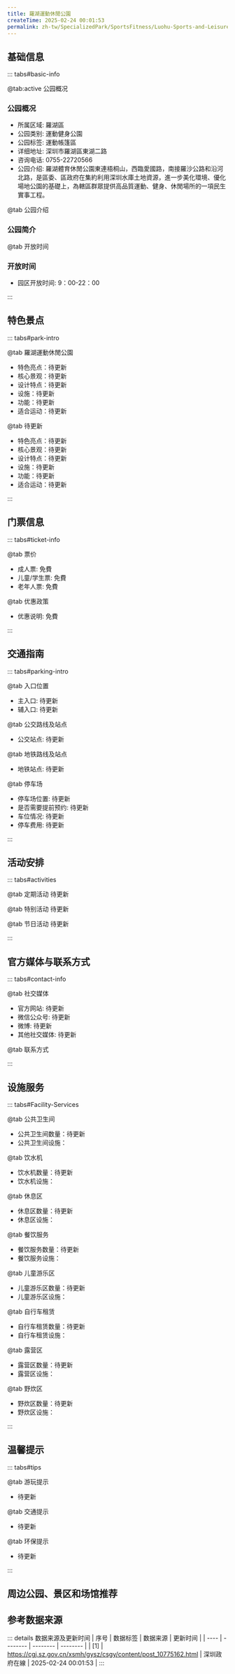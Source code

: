 ```yaml
---
title: 羅湖運動休閒公園
createTime: 2025-02-24 00:01:53
permalink: zh-tw/SpecializedPark/SportsFitness/Luohu-Sports-and-Leisure-Park/
---
```



<script setup>
import ImageSwiper from '/.vuepress/theme/components/ImageSwiper.vue'
// 轮播图数据
const swiperItems = [
    {
                link: 'https://cgj.sz.gov.cn/img/4/4005/4005932/10775162.png',
                title: '羅湖運動休閒公園',
                description: '',
                author: '深圳政府在線',
                date: '2025/02/25'
                },
  {
                link: 'https://cgj.sz.gov.cn/img/4/4005/4005932/10775162.png',
                title: '羅湖運動休閒公園',
                description: '',
                author: '深圳政府在線',
                date: '2025/02/25'
                }
]
// 配置项
const swiperConfig = {
  height: 500,
  showInfo: true
}
</script>
<!-- 轮播图组件 -->
<ImageSwiper :items="swiperItems" :config="swiperConfig" />



## 基础信息

::: tabs#basic-info

@tab:active 公园概况
### 公园概况
- 所属区域: 羅湖區
- 公园类别: 運動健身公園
- 公园标签: 運動帳篷區
- 详细地址: 深圳市羅湖區東湖二路
- 咨询电话: 0755-22720566
- 公园介绍: 羅湖體育休閒公園東連梧桐山，西臨愛國路，南接羅沙公路和沿河北路，是區委、區政府在集約利用深圳水庫土地資源，進一步美化環境、優化場地公園的基礎上，為轄區群眾提供高品質運動、健身、休閒場所的一項民生實事工程。

@tab 公园介绍
### 公园简介
@tab 开放时间
### 开放时间
- 园区开放时间: 9：00-22：00

:::

## 特色景点

::: tabs#park-intro

@tab 羅湖運動休閒公園
<ImageCard
image="https://cgj.sz.gov.cn/images/index20230710_1.png"
    title="羅湖運動休閒公園"
    description="羅湖體育休閒公園東連梧桐山，西臨愛國路，南接羅沙公路及沿河北路，佔地約17萬平方米，主要包括入口景觀區、服務中心區、生態綠地區、濱水休閒區、陽光草坪區、球類運動區等六大功能。園區內規劃興建6個籃球場、6個毽球場、1個排球場、3個5人制足球場和2個7人制足球場等球類運動設施，還有一條近2公里長的櫻花綠道，以及多處公共自行車站點。停車場配備電動車充電樁，不斷完善服務功能設施為廣大群眾提供一個運動休閒的平台，提升市民生活獲得感。"
    date=""
    author="深圳政府在線"
/>


- 特色亮点：待更新
- 核心景观：待更新
- 设计特点：待更新
- 设施：待更新
- 功能：待更新
- 适合运动：待更新

@tab 待更新
<ImageCard
image="https://cgj.sz.gov.cn/images/index20230710_1.png"
    title="羅湖運動休閒公園"
    description="羅湖體育休閒公園東連梧桐山，西臨愛國路，南接羅沙公路及沿河北路，佔地約17萬平方米，主要包括入口景觀區、服務中心區、生態綠地區、濱水休閒區、陽光草坪區、球類運動區等六大功能。園區內規劃興建6個籃球場、6個毽球場、1個排球場、3個5人制足球場和2個7人制足球場等球類運動設施，還有一條近2公里長的櫻花綠道，以及多處公共自行車站點。停車場配備電動車充電樁，不斷完善服務功能設施為廣大群眾提供一個運動休閒的平台，提升市民生活獲得感。"
    date=""
    author="深圳政府在線"
/>


- 特色亮点：待更新
- 核心景观：待更新
- 设计特点：待更新
- 设施：待更新
- 功能：待更新
- 适合运动：待更新

:::

## 门票信息

::: tabs#ticket-info

@tab 票价
- 成人票: 免費
- 儿童/学生票: 免費
- 老年人票: 免費

@tab 优惠政策
- 优惠说明: 免費

:::

## 交通指南

::: tabs#parking-intro

@tab 入口位置
- 主入口: 待更新
- 辅入口: 待更新

@tab 公交路线及站点
- 公交站点: 待更新

@tab 地铁路线及站点
- 地铁站点: 待更新

@tab 停车场
- 停车场位置: 待更新
- 是否需要提前预约: 待更新
- 车位情况: 待更新
- 停车费用: 待更新

:::

## 活动安排

::: tabs#activities

@tab 定期活动
待更新

@tab 特别活动
待更新

@tab 节日活动
待更新

:::

## 官方媒体与联系方式

::: tabs#contact-info

@tab 社交媒体
- 官方网站: 待更新
- 微信公众号: 待更新
- 微博: 待更新
- 其他社交媒体: 待更新

@tab 联系方式

:::

## 设施服务

::: tabs#Facility-Services

@tab 公共卫生间
- 公共卫生间数量：待更新
- 公共卫生间设施：

@tab 饮水机
- 饮水机数量：待更新
- 饮水机设施：

@tab 休息区
- 休息区数量：待更新
- 休息区设施：

@tab 餐饮服务
- 餐饮服务数量：待更新
- 餐饮服务设施：

@tab 儿童游乐区
- 儿童游乐区数量：待更新
- 儿童游乐区设施：

@tab 自行车租赁
- 自行车租赁数量：待更新
- 自行车租赁设施：

@tab 露营区
- 露营区数量：待更新
- 露营区设施：

@tab 野炊区
- 野炊区数量：待更新
- 野炊区设施：

:::

## 温馨提示

::: tabs#tips

@tab 游玩提示
- 待更新

@tab 交通提示
- 待更新

@tab 环保提示
- 待更新

:::

## 周边公园、景区和场馆推荐

<CardGrid>
  <ImageCard
        image="https://cgj.sz.gov.cn/img/4/4005/4005934/10775165.png"
        title="河邊公園"
        description="松崗街道江邊松安路（永安花園北側約50米)，公園佔地約5.5萬平方米，園內以小山丘、灌木、喬木等植物，環境優雅，綠樹成蔭，是文體娛樂一體的新型社區公園。"
        href="zh-tw/ComprehensivePark/Jiangbian Park"
        author="深圳政府在線"
        date="2025/01/02"
      />
      <ImageCard
        image="https://cgj.sz.gov.cn/img/4/4005/4005934/10775165.png"
        title="河邊公園"
        description="松崗街道江邊松安路（永安花園北側約50米)，公園佔地約5.5萬平方米，園內以小山丘、灌木、喬木等植物，環境優雅，綠樹成蔭，是文體娛樂一體的新型社區公園。"
        href="zh-tw/ComprehensivePark/Jiangbian Park"
        author="深圳政府在線"
        date="2025/01/02"
      />
    </CardGrid>


## 参考数据来源

::: details 数据来源及更新时间
| 序号 | 数据标签 | 数据来源 | 更新时间 |
| ---- | -------- | -------- | -------- |
| [1] | https://cgj.sz.gov.cn/xsmh/gysz/csgy/content/post_10775162.html | 深圳政府在線 | 2025-02-24 00:01:53 |
:::

